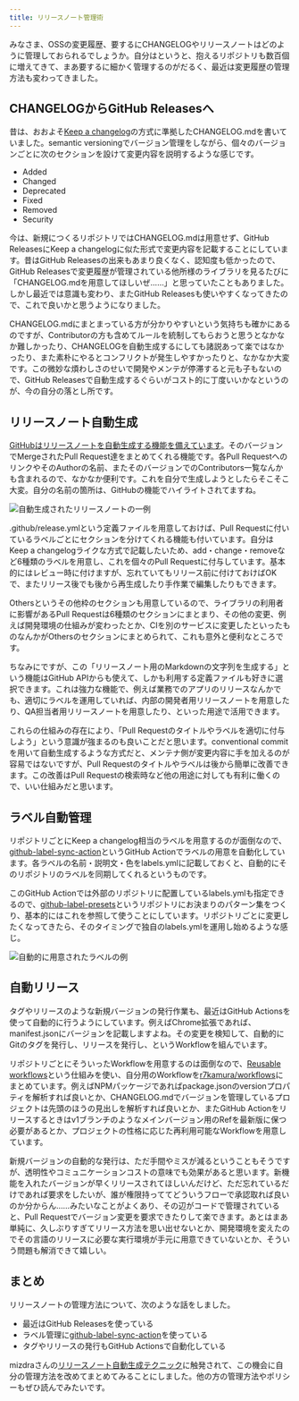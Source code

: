 ```yaml
---
title: リリースノート管理術
---
```

みなさま、OSSの変更履歴、要するにCHANGELOGやリリースノートはどのように管理しておられるでしょうか。自分はというと、抱えるリポジトリも数百個に増えてきて、まあ要するに細かく管理するのがだるく、最近は変更履歴の管理方法も変わってきました。

CHANGELOGからGitHub Releasesへ
---------------------------

昔は、おおよそ[Keep a changelog](https://keepachangelog.com/en/1.0.0/)の方式に準拠したCHANGELOG.mdを書いていました。semantic versioningでバージョン管理をしながら、個々のバージョンごとに次のセクションを設けて変更内容を説明するような感じです。

*   Added
*   Changed
*   Deprecated
*   Fixed
*   Removed
*   Security

今は、新規につくるリポジトリではCHANGELOG.mdは用意せず、GitHub ReleasesにKeep a changelogに似た形式で変更内容を記載することにしています。昔はGitHub Releasesの出来もあまり良くなく、認知度も低かったので、GitHub Releasesで変更履歴が管理されている他所様のライブラリを見るたびに「CHANGELOG.mdを用意してほしいぜ……」と思っていたこともありました。しかし最近では意識も変わり、またGitHub Releasesも使いやすくなってきたので、これで良いかと思うようになりました。

CHANGELOG.mdにまとまっている方が分かりやすいという気持ちも確かにあるのですが、Contributorの方も含めてルールを統制してもらおうと思うとなかなか難しかったり、CHANGELOGを自動生成するにしても諸説あって楽ではなかったり、また素朴にやるとコンフリクトが発生しやすかったりと、なかなか大変です。この微妙な煩わしさのせいで開発やメンテが停滞すると元も子もないので、GitHub Releasesで自動生成するぐらいがコスト的に丁度いいかなというのが、今の自分の落とし所です。

リリースノート自動生成
-----------

[GitHubはリリースノートを自動生成する機能を備えています](https://docs.github.com/en//repositories/releasing-projects-on-github/automatically-generated-release-notes)。そのバージョンでMergeされたPull Request達をまとめてくれる機能です。各Pull RequestへのリンクやそのAuthorの名前、またそのバージョンでのContributors一覧なんかも含まれるので、なかなか便利です。これを自分で生成しようとしたらそこそこ大変。自分の名前の箇所は、GitHubの機能でハイライトされてますね。

![](https://lh3.googleusercontent.com/docs/ADP-6oEiDnc72C3XnmWuw3e5f_etb6Ull2zPJuOqCy-mIaHlmbCD3S67C9x7uPQkHOi0NduxZ3adoOtCCnh_1rqZsW8ncGw2OgmwZpiG5nL6KramLnbI93K5jsGiVcNTx9XIpXnO5EEvnCdKcZi_E_scDPnrS905JTTeihWQlC7IRRlg0IpscepV9rErMWrUmVM4xvhSuDUarkh-o5nFK1zcGgcDtwN4xuoohSKW0CbnyYTfx_RRt8aVjuHWpodl90yhe54KJvY4z-VjT62AHBg79ZoNWfIlIO4oeD_V0M7EtnZN9lnupnAIBUbnWQnTI3409Y-272Zz1xMh_3U8bMjcWYeb1POwVFZsvYojk0LHc1aGmcUmVRQ5u600d-7itCjeY1xT5k639AMLm09XEGd2v4jnjPcOrFwHzAg03i8ZEYihqnAHWJtoKF-rDEjxWZ2Eko4VC4KCWQWf4TjuVT9oSIHymUlX0wiCPAuJXd3GjhO3CHchKWwHI3h-JmYG1IOjeTBxturU3ku9BFdFDkpKA-oxHiO1lhPug9WMlB_elEOj1S2ZERDD2FPiwn7ENq_EuujQOHva97H_jBLahPAyIy73a4R9sZ7d0Fho9emGIrTZt79_l1ga7t9AgQoF1atwbz2zFFezdmBGeegkqX_54RiIo9ny0Kuqi-cydsamO4-4J3Kn0e8cVS4fviye0dOBCPZHaO8pM-Kul6qCm3LZd6-F4_8rd3ghf9X4iS-udEilRsmgu6bk_pMaNIv6RHDQ_x5SpCppdnXRBlcXVW93-0W_eqscXdqaHLBpzzuyBQNsOHk6lHa8WjLstSeg3t5Qv0RTiiDf-_LV89s2po8dJAYidZBomO28F_ts9iZCkIiXZ4DFYiA05iHAulatY7b0RBHxtynZV8BGGBlWeGZZs5hEy2KhFirjkCDZV2zNpAQfRFX1Jaa1lb1fZWszMW3oOQldxNaqrDxoGZuomvODhQuJJWj_85aek7D06-PAmkWt7qn05ku2Xp43a9wTure3iy1wl8rRleE9mtn2s4JJcx7vlZE8GDFVgbD3G0Z6bmqYCdNmYMkFWqQInpSyhL_J7MyUX7KJH3VeqOnFNjI_4J2LYeNGmkJVR5lBcb206WLuhzvl7JGU_hc6jS-QKKW0_Opjd02iMOwvNIiMrl2fBxD-GxbjSltrJrXtHwuTdisC1dVvzVMpH6oA_39IEcHltttEW7xL9qz9YaTWGgRhQZEzIHV0ysls1vu8HTAtasQmHDLvPg "自動生成されたリリースノートの一例")

.github/release.ymlという定義ファイルを用意しておけば、Pull Requestに付いているラベルごとにセクションを分けてくれる機能も付いています。自分はKeep a changelogライクな方式で記載したいため、add・change・removeなど6種類のラベルを用意し、これを個々のPull Requestに付与しています。基本的にはレビュー時に付けますが、忘れていてもリリース前に付けておけばOKで、またリリース後でも後から再生成したり手作業で編集したりもできます。

Othersというその他枠のセクションも用意しているので、ライブラリの利用者に影響があるPull Requestは6種類のセクションにまとまり、その他の変更、例えば開発環境の仕組みが変わったとか、CIを別のサービスに変更したといったものなんかがOthersのセクションにまとめられて、これも意外と便利なところです。

ちなみにですが、この「リリースノート用のMarkdownの文字列を生成する」という機能はGitHub APIからも使えて、しかも利用する定義ファイルも好きに選択できます。これは強力な機能で、例えば業務でのアプリのリリースなんかでも、適切にラベルを運用していれば、内部の開発者用リリースノートを用意したり、QA担当者用リリースノートを用意したり、といった用途で活用できます。

これらの仕組みの存在により、「Pull Requestのタイトルやラベルを適切に付与しよう」という意識が強まるのも良いことだと思います。conventional commitを用いて自動生成するような方式だと、メンテナ側が変更内容に手を加えるのが容易ではないですが、Pull Requestのタイトルやラベルは後から簡単に改善できます。この改善はPull Requestの検索時など他の用途に対しても有利に働くので、いい仕組みだと思います。

ラベル自動管理
-------

リポジトリごとにKeep a changelog相当のラベルを用意するのが面倒なので、[github-label-sync-action](https://github.com/r7kamura/github-label-sync-action)というGitHub Actionでラベルの用意を自動化しています。各ラベルの名前・説明文・色をlabels.ymlに記載しておくと、自動的にそのリポジトリのラベルを同期してくれるというものです。

このGitHub Actionでは外部のリポジトリに配置しているlabels.ymlも指定できるので、[github-label-presets](https://github.com/r7kamura/github-label-presets)というリポジトリにお決まりのパターン集をつくり、基本的にはこれを参照して使うことにしています。リポジトリごとに変更したくなってきたら、そのタイミングで独自のlabels.ymlを運用し始めるような感じ。

![](https://lh3.googleusercontent.com/docs/ADP-6oFcjRxWAbW1x3DzCHusmwwxkTwf6Dceu7pAsyzV7OWJCqgIMKiVAliqCRbQmOJWJUs7KobEXRvy_9d1etbgFej6hbI44PQk_i_zebrt2ZWXqIws2053FRJuH1i4ulzbN1xlPLf9vfX_8uBPGCek1CxvgVa35Wveik3kz0PzecsCpYlzxeGrDdP-63NAf-fqWjh0m_kFD2iLQtp0tIibkgFifzCxMQwvz-B4StVLa4ryj3_LJ5WR4V0oXLFnemjPvwxqH20BV8bEl3BT4UDGHQxV7cZZ6thV_5c5ZBQUj9k0x7tzwJ4tTSZ9yeNY7MZrNJ6ifxrQK_dtloCCirBmPie5DVxoSXR6JUEkQNRyf2iojkRyEH9Fe5-72VA5zoKWEJmZO_H4EG-eCheoZFkTN9WktJYIiWHc3WnQTVUiU-cb1fBukPrkOh0WTCyK8yS_SfemPeW9ztMXpLk7fWiwQ9dpvdFzFhWEqq1y0yZBjFa1x1Na-6K5Jcw_d1E5eqrfkLhXzTzL8xmKGGkkA65WqzDogRzuMFFsgyjfPZbBmobVe6o86OeBdG8RVDVTb4DbYWlkAk8e6IXTk3fWgTLSXBrUPA5KKW7KYgcXuGYc_MZ9KCpI9sY854LXu2Cj31U-2nTfc-bhrX_q0BbBaXIQO5UzdPWmTF_fg2WwhXilxFclNAws_iDRqLFn6cuiAp12cDjb1L5R1UatlIEE270Jc_dI2Nu0N36F6LytR4AZ4CZKSitxpqhXjoh_Iqa7BnAjoEqQ3cYHG0Zgkva56f5nMNDVOPIVrc8ougvXwzEW8Tp_8tIe5p3dvEhwn34p9EpgqxZp3S9p9AsEoK29rTZ62PKka3jILueFHPqNk5o4yi_0ZhahUYrbNtfPGXs5BCBwaVsu2O3PGlYFdTttIhmf91o401vAGQrbqCmQC8f1kK0FDVEYGu5UdRkpmFD3dSmgFsOYKyL2ETgNE4smJGHUfHqiea_K0-kG-SAUQtlNIN-dOH8elNgcXBi6bwqt-tPp8tbXyIxFID2hArhEZNsPCbQNfD9BTXmc8SsvIXLY02LBslT8fBnwCO2zzXxKp-0V91q7u7LAZAGMIkODmdwnvU1w_Gt0DUilDLlV2214YSHLfEJf637qg_1ev7i9V-gKC-7XgU0P7_F6CY33VMpLDY_3VcJ5m7kRF0e1_jQn3gumJ2kmf6QbzmZ7SYQc6JJJ3vdsUDFiOcxTPCWYP98ejcDISL8JXJDzDu7Qwrad2gr1Z2x3jA "自動的に用意されたラベルの例")

自動リリース
------

タグやリリースのような新規バージョンの発行作業も、最近はGitHub Actionsを使って自動的に行うようにしています。例えばChrome拡張であれば、manifest.jsonにバージョンを記載しますよね。その変更を検知して、自動的にGitのタグを発行し、リリースを発行し、というWorkflowを組んでいます。

リポジトリごとにそういったWorkflowを用意するのは面倒なので、[Reusable workflows](https://docs.github.com/en//actions/using-workflows/reusing-workflows)という仕組みを使い、自分用のWorkflowを[r7kamura/workflows](https://github.com/r7kamura/workflows)にまとめています。例えばNPMパッケージであればpackage.jsonのversionプロパティを解析すれば良いとか、CHANGELOG.mdでバージョンを管理しているプロジェクトは先頭のほうの見出しを解析すれば良いとか、またGitHub Actionをリリースするときはv1ブランチのようなメインバージョン用のRefを最新版に保つ必要があるとか、プロジェクトの性格に応じた再利用可能なWorkflowを用意しています。

新規バージョンの自動的な発行は、ただ手間やミスが減るということもそうですが、透明性やコミュニケーションコストの意味でも効果があると思います。新機能を入れたバージョンが早くリリースされてほしいんだけど、ただ忘れているだけであれば要求をしたいが、誰が権限持っててどういうフローで承認取れば良いのか分からん……みたいなことがよくあり、その辺がコードで管理されていると、Pull Requestでバージョン変更を要求できたりして楽できます。あとはまあ単純に、久しぶりすぎてリリース方法を思い出せないとか、開発環境を変えたのでその言語のリリースに必要な実行環境が手元に用意できていないとか、そういう問題も解消できて嬉しい。

まとめ
---

リリースノートの管理方法について、次のような話をしました。

*   最近はGitHub Releasesを使っている
*   ラベル管理に[github-label-sync-action](https://github.com/r7kamura/github-label-sync-action)を使っている
*   タグやリリースの発行もGitHub Actionsで自動化している

mizdraさんの[リリースノート自動生成テクニック](https://www.mizdra.net/entry/2022/07/08/181825)に触発されて、この機会に自分の管理方法を改めてまとめてみることにしました。他の方の管理方法やポリシーもぜひ読んでみたいです。
